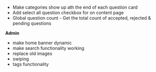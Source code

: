 - Make categories show up ath the end of each question card
- Add select all question checkbox for on content page
- Global question count - Get the total count of accepted, rejected & pending questions

**Admin**
- make home banner dynamic
- make search functionality working
- replace old images
- swiping
- tags functionality